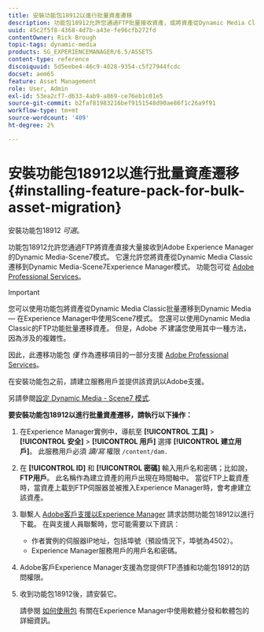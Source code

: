 ```yaml
---
title: 安裝功能包18912以進行批量資產遷移
description: 功能包18912允許您通過FTP批量接收資產，或將資產從Dynamic Media Classic遷移到Adobe Experience Manager的Dynamic Media。 此可選功能包可從Adobe支援獲得。
uuid: 45c2f5f8-4368-4d7b-a43e-fe96cfb272fd
contentOwner: Rick Brough
topic-tags: dynamic-media
products: SG_EXPERIENCEMANAGER/6.5/ASSETS
content-type: reference
discoiquuid: 5d5eebe4-46c9-4028-9354-c5f27944fcdc
docset: aem65
feature: Asset Management
role: User, Admin
exl-id: 53ea2cf7-d633-4ab9-a869-ce76eb1c01e5
source-git-commit: b2faf81983216bef9151548d90ae86f1c26a9f91
workflow-type: tm+mt
source-wordcount: '409'
ht-degree: 2%

---
```


# 安裝功能包18912以進行批量資產遷移{#installing-feature-pack-for-bulk-asset-migration}

安裝功能包18912 *可選*。

功能包18912允許您通過FTP將資產直接大量接收到Adobe Experience Manager的Dynamic Media-Scene7模式。 它還允許您將資產從Dynamic Media Classic遷移到Dynamic Media-Scene7Experience Manager模式。 功能包可從 [Adobe Professional Services](https://business.adobe.com/customers/consulting-services/main.html)。

>[!IMPORTANT]
>
>您可以使用功能包將資產從Dynamic Media Classic批量遷移到Dynamic Media — 在Experience Manager中使用Scene7模式。 您還可以使用Dynamic Media Classic的FTP功能批量遷移資產。 但是，Adobe *不* 建議您使用其中一種方法，因為涉及的複雜性。
>
>因此，此遷移功能包 *僅* 作為遷移項目的一部分支援 [Adobe Professional Services](https://business.adobe.com/customers/consulting-services/main.html)。

在安裝功能包之前，請建立服務用戶並提供該資訊以Adobe支援。

另請參閱[設定 Dynamic Media - Scene7 模式](/help/assets/config-dms7.md).

**要安裝功能包18912以進行批量資產遷移，請執行以下操作：**

1. 在Experience Manager實例中，導航至 **[!UICONTROL 工具]** > **[!UICONTROL 安全]** > **[!UICONTROL 用戶]** 選擇 **[!UICONTROL 建立用戶]**。 此服務用戶必須 *讀/寫* 權限 `/content/dam.`
1. 在 **[!UICONTROL ID]** 和 **[!UICONTROL 密碼]** 輸入用戶名和密碼；比如說， **FTP用戶**。 此名稱作為建立資產的用戶出現在時間軸中。 當從FTP上載資產時，當資產上載到FTP伺服器並被推入Experience Manager時，會考慮建立該資產。
1. 聯繫人 [Adobe客戶支援以Experience Manager](https://experienceleague.adobe.com/?support-solution=General#support) 請求訪問功能包18912以進行下載。 在與支援人員聯繫時，您可能需要以下資訊：

   * 作者實例的伺服器IP地址，包括埠號（預設情況下，埠號為4502）。
   * Experience Manager服務用戶的用戶名和密碼。

1. Adobe客戶Experience Manager支援為您提供FTP憑據和功能包18912的訪問權限。
1. 收到功能包18912後，請安裝它。

   請參閱 [如何使用包](/help/sites-administering/package-manager.md) 有關在Experience Manager中使用軟體分發和軟體包的詳細資訊。
